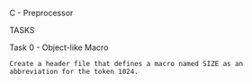 C - Preprocessor

TASKS

Task 0 - Object-like Macro

	Create a header file that defines a macro named SIZE as an abbreviation for the token 1024.
